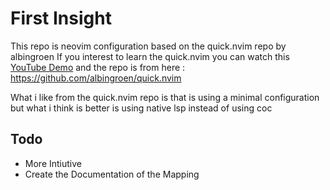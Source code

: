 # First Insight

This repo is neovim configuration based on the quick.nvim repo by albingroen
If you interest to learn the quick.nvim you can watch this [YouTube Demo](https://www.youtube.com/watch?v=OhbgZbORFd4)
and the repo is from here : https://github.com/albingroen/quick.nvim

What i like from the quick.nvim repo is that is using a minimal configuration
but what i think is better is using native lsp instead of using coc

## Todo 

* More Intiutive 
* Create the Documentation of the Mapping 

